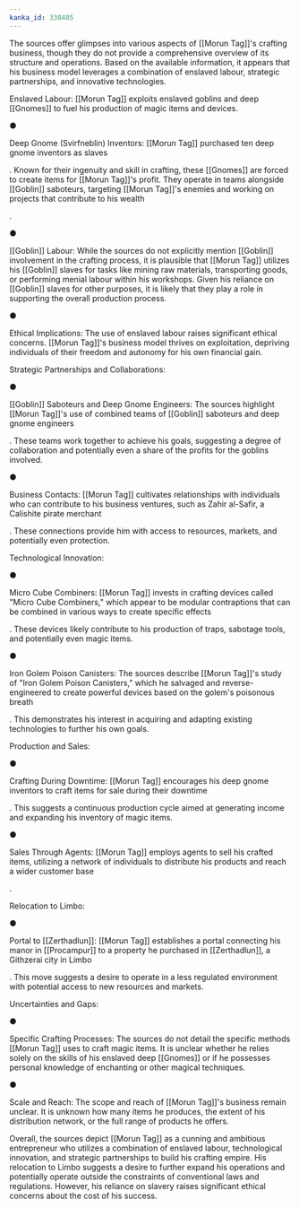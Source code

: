 ```yaml
---
kanka_id: 330405
---
```


The sources offer glimpses into various aspects of [[Morun Tag]]'s crafting business, though they do not provide a comprehensive overview of its structure and operations. Based on the available information, it appears that his business model leverages a combination of enslaved labour, strategic partnerships, and innovative technologies.

Enslaved Labour: [[Morun Tag]] exploits enslaved goblins and deep [[Gnomes]] to fuel his production of magic items and devices.

●

Deep Gnome (Svirfneblin) Inventors: [[Morun Tag]] purchased ten deep gnome inventors as slaves

. Known for their ingenuity and skill in crafting, these [[Gnomes]] are forced to create items for [[Morun Tag]]'s profit. They operate in teams alongside [[Goblin]] saboteurs, targeting [[Morun Tag]]'s enemies and working on projects that contribute to his wealth

.

●

[[Goblin]] Labour: While the sources do not explicitly mention [[Goblin]] involvement in the crafting process, it is plausible that [[Morun Tag]] utilizes his [[Goblin]] slaves for tasks like mining raw materials, transporting goods, or performing menial labour within his workshops. Given his reliance on [[Goblin]] slaves for other purposes, it is likely that they play a role in supporting the overall production process.

●

Ethical Implications: The use of enslaved labour raises significant ethical concerns. [[Morun Tag]]'s business model thrives on exploitation, depriving individuals of their freedom and autonomy for his own financial gain.

Strategic Partnerships and Collaborations:

●

[[Goblin]] Saboteurs and Deep Gnome Engineers: The sources highlight [[Morun Tag]]'s use of combined teams of [[Goblin]] saboteurs and deep gnome engineers

. These teams work together to achieve his goals, suggesting a degree of collaboration and potentially even a share of the profits for the goblins involved.

●

Business Contacts: [[Morun Tag]] cultivates relationships with individuals who can contribute to his business ventures, such as Zahir al-Safir, a Calishite pirate merchant

. These connections provide him with access to resources, markets, and potentially even protection.

Technological Innovation:

●

Micro Cube Combiners: [[Morun Tag]] invests in crafting devices called "Micro Cube Combiners," which appear to be modular contraptions that can be combined in various ways to create specific effects

. These devices likely contribute to his production of traps, sabotage tools, and potentially even magic items.

●

Iron Golem Poison Canisters: The sources describe [[Morun Tag]]'s study of "Iron Golem Poison Canisters," which he salvaged and reverse-engineered to create powerful devices based on the golem's poisonous breath

. This demonstrates his interest in acquiring and adapting existing technologies to further his own goals.

Production and Sales:

●

Crafting During Downtime: [[Morun Tag]] encourages his deep gnome inventors to craft items for sale during their downtime

. This suggests a continuous production cycle aimed at generating income and expanding his inventory of magic items.

●

Sales Through Agents: [[Morun Tag]] employs agents to sell his crafted items, utilizing a network of individuals to distribute his products and reach a wider customer base

.

Relocation to Limbo:

●

Portal to [[Zerthadlun]]: [[Morun Tag]] establishes a portal connecting his manor in [[Procampur]] to a property he purchased in [[Zerthadlun]], a Githzerai city in Limbo

. This move suggests a desire to operate in a less regulated environment with potential access to new resources and markets.

Uncertainties and Gaps:

●

Specific Crafting Processes: The sources do not detail the specific methods [[Morun Tag]] uses to craft magic items. It is unclear whether he relies solely on the skills of his enslaved deep [[Gnomes]] or if he possesses personal knowledge of enchanting or other magical techniques.

●

Scale and Reach: The scope and reach of [[Morun Tag]]'s business remain unclear. It is unknown how many items he produces, the extent of his distribution network, or the full range of products he offers.

Overall, the sources depict [[Morun Tag]] as a cunning and ambitious entrepreneur who utilizes a combination of enslaved labour, technological innovation, and strategic partnerships to build his crafting empire. His relocation to Limbo suggests a desire to further expand his operations and potentially operate outside the constraints of conventional laws and regulations. However, his reliance on slavery raises significant ethical concerns about the cost of his success.